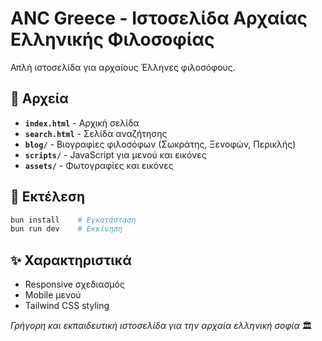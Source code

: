 # ANC Greece - Ιστοσελίδα Αρχαίας Ελληνικής Φιλοσοφίας

Απλή ιστοσελίδα για αρχαίους Έλληνες φιλοσόφους.

## 📁 Αρχεία

- **`index.html`** - Αρχική σελίδα
- **`search.html`** - Σελίδα αναζήτησης
- **`blog/`** - Βιογραφίες φιλοσόφων (Σωκράτης, Ξενοφών, Περικλής)
- **`scripts/`** - JavaScript για μενού και εικόνες
- **`assets/`** - Φωτογραφίες και εικόνες

## 🚀 Εκτέλεση

```bash
bun install    # Εγκατάσταση
bun run dev    # Εκκίνηση
```

## ✨ Χαρακτηριστικά

- Responsive σχεδιασμός
- Mobile μενού
- Tailwind CSS styling

_Γρήγορη και εκπαιδευτική ιστοσελίδα για την αρχαία ελληνική σοφία_ 🏛️
